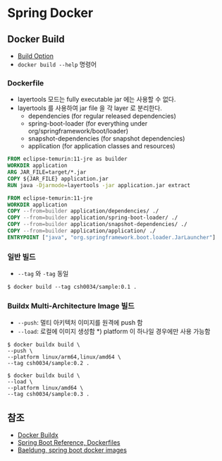 # Spring Docker

## Docker Build

- [Build Option](https://docs.docker.com/engine/reference/commandline/build/#options)
- `docker build --help` 명령어

### Dockerfile

- layertools 모드는 fully executable jar 에는 사용할 수 없다.
- layertools 를 사용하여 jar file 을 각 layer 로 분리한다.
  - dependencies (for regular released dependencies)
  - spring-boot-loader (for everything under org/springframework/boot/loader)
  - snapshot-dependencies (for snapshot dependencies)
  - application (for application classes and resources)

```dockerfile
FROM eclipse-temurin:11-jre as builder
WORKDIR application
ARG JAR_FILE=target/*.jar
COPY ${JAR_FILE} application.jar
RUN java -Djarmode=layertools -jar application.jar extract

FROM eclipse-temurin:11-jre
WORKDIR application
COPY --from=builder application/dependencies/ ./
COPY --from=builder application/spring-boot-loader/ ./
COPY --from=builder application/snapshot-dependencies/ ./
COPY --from=builder application/application/ ./
ENTRYPOINT ["java", "org.springframework.boot.loader.JarLauncher"]
```

### 일반 빌드

- `--tag` 와 `-tag` 동일

```shell
$ docker build --tag csh0034/sample:0.1 .
```

### Buildx Multi-Architecture Image 빌드

- `--push`: 멀티 아키텍처 이미지를 원격에 push 함
- `--load`: 로컬에 이미지 생성함 *) platform 이 하나일 경우에만 사용 가능함

```shell
$ docker buildx build \
--push \
--platform linux/arm64,linux/amd64 \
--tag csh0034/sample:0.2 .
```

```shell
$ docker buildx build \
--load \
--platform linux/amd64 \
--tag csh0034/sample:0.3 .
```

## 참조

- [Docker Buildx](https://docs.docker.com/buildx/working-with-buildx/)
- [Spring Boot Reference, Dockerfiles](https://docs.spring.io/spring-boot/docs/current/reference/html/container-images.html#container-images.dockerfiles)
- [Baeldung, spring boot docker images](https://www.baeldung.com/spring-boot-docker-images)
